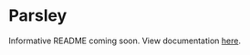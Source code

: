 # Parsley

Informative README coming soon. View documentation [here](http://jadengeller.github.io/Parsley/docs/index.html).
